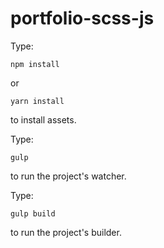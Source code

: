 # portfolio-scss-js

Type:

```
npm install
```
or

```
yarn install
```
to install assets.

Type:

```
gulp
```

to run the project's watcher.

Type:

```
gulp build
```

to run the project's builder.
